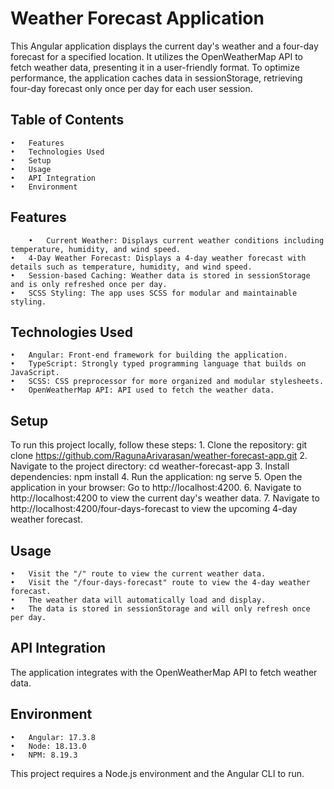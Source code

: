 # Weather Forecast Application
This Angular application displays the current day's weather and a four-day forecast for a specified location. It utilizes the OpenWeatherMap API to fetch weather data, presenting it in a user-friendly format. To optimize performance, the application caches data in sessionStorage, retrieving four-day forecast only once per day for each user session.

## Table of Contents
	•	Features
	•	Technologies Used
	•	Setup
	•	Usage
	•	API Integration
 	•	Environment

## Features
    	•	Current Weather: Displays current weather conditions including temperature, humidity, and wind speed.
	•	4-Day Weather Forecast: Displays a 4-day weather forecast with details such as temperature, humidity, and wind speed.
	•	Session-based Caching: Weather data is stored in sessionStorage and is only refreshed once per day.
	•	SCSS Styling: The app uses SCSS for modular and maintainable styling.

## Technologies Used
	•	Angular: Front-end framework for building the application.
	•	TypeScript: Strongly typed programming language that builds on JavaScript.
	•	SCSS: CSS preprocessor for more organized and modular stylesheets.
	•	OpenWeatherMap API: API used to fetch the weather data.

## Setup
To run this project locally, follow these steps:
	1.	Clone the repository: git clone https://github.com/RagunaArivarasan/weather-forecast-app.git
	2.	Navigate to the project directory: cd weather-forecast-app
	3.	Install dependencies: npm install
	4.	Run the application: ng serve
	5.	Open the application in your browser: Go to http://localhost:4200.
    6.  Navigate to http://localhost:4200 to view the current day's weather data.
    7.  Navigate to http://localhost:4200/four-days-forecast to view the upcoming 4-day weather forecast.

## Usage
	•	Visit the "/" route to view the current weather data.
	•	Visit the "/four-days-forecast" route to view the 4-day weather forecast.
	•	The weather data will automatically load and display.
	•	The data is stored in sessionStorage and will only refresh once per day.

## API Integration
The application integrates with the OpenWeatherMap API to fetch weather data.

## Environment
	•	Angular: 17.3.8
	•	Node: 18.13.0
	•	NPM: 8.19.3
This project requires a Node.js environment and the Angular CLI to run.
